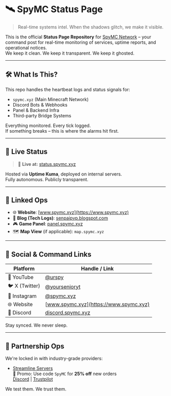 # 🛰️ SpyMC Status Page

> Real-time systems intel. When the shadows glitch, we make it visible.

This is the official **Status Page Repository** for [SpyMC Network](https://www.spymc.xyz) – your command post for real-time monitoring of services, uptime reports, and operational notices.  
We keep it clean. We keep it transparent. We keep it ghosted.

---

## 🛠️ What Is This?

This repo handles the heartbeat logs and status signals for:
- `spymc.xyz` (Main Minecraft Network)
- Discord Bots & Webhooks
- Panel & Backend Infra
- Third-party Bridge Systems

Everything monitored. Every tick logged.  
If something breaks – this is where the alarms hit first.

---

## 📡 Live Status

> 📍 **Live at:** [status.spymc.xyz](https://status.spymc.xyz)

Hosted via **Uptime Kuma**, deployed on internal servers.  
Fully autonomous. Publicly transparent.

---

## 🔗 Linked Ops

- 🌐 **Website**: [www.spymc.xyz](https://www.spymc.xyz)
- 🧠 **Blog (Tech Logs)**: [senpaipvp.blogspot.com](https://senpaipvp.blogspot.com)
- 🎮 **Game Panel**: [panel.spymc.xyz](https://panel.spymc.xyz)
- 🗺️ **Map View** (if applicable): `map.spymc.xyz`

---

## 📲 Social & Command Links

| Platform     | Handle / Link |
|--------------|----------------|
| 🎥 YouTube    | [@urspy](https://www.youtube.com/@urspy) |
| 🐦 X (Twitter) | [@yoursenioryt](https://x.com/yoursenioryt) |
| 📸 Instagram  | [@spymc.xyz](https://instagram.com/spymc.xyz) |
| 🌐 Website    | [www.spymc.xyz](https://www.spymc.xyz) |
| 💬 Discord    | [discord.spymc.xyz](https://discord.spymc.xyz) |

Stay synced. We never sleep.

---

## 💼 Partnership Ops

We're locked in with industry-grade providers:
- [Streamline Servers](https://streamline-servers.com)  
  🔗 Promo: Use code `SpyMC` for **25% off** new orders  
  [Discord](https://discord.gg/5xRN9kSP9V) | [Trustpilot](https://au.trustpilot.com/review/streamline-servers.com)

We test them. We trust them.
